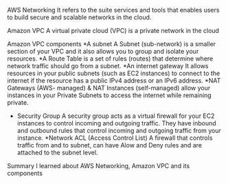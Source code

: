 AWS Networking
It refers to the suite services and tools that enables users to build secure and scalable networks in the cloud.

Amazon VPC
A virtual private cloud (VPC) is a private network in the cloud

Amazon VPC components
*A subnet
A Subnet (sub-network) is a smaller section of your VPC and it also allows you to group and isolate your resources.
*A Route Table 
is a set of rules (routes) that determine where network traffic should go from a subnet.
*An internet gateway
 It allows resources in your public subnets (such as EC2 instances) to connect to the internet if the resource has a public IPv4 address or an IPv6 address.
*NAT Gateways (AWS- managed) & NAT Instances (self-managed) 
allow your instances in your Private Subnets to access the internet while remaining private.
* Security Group
A security group acts as a virtual firewall for your EC2 instances to control incoming and outgoing traffic.
They have inbound and outbound rules that control incoming and outgoing traffic from your instance.
*Network ACL (Access Control List)
A firewall that controls traffic from and to subnet, can have Alow and Deny rules and are attached to the subnet level.

Summary
I learned about AWS Networking, Amazon VPC and its components


